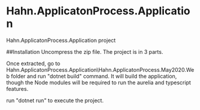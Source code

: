 # Hahn.ApplicatonProcess.Application
Hahn.ApplicatonProcess.Application project

##Installation
Uncompress the zip file.
The project is in 3 parts.

Once extracted, go to Hahn.ApplicatonProcess.Application\Hahn.ApplicatonProcess.May2020.Web folder and run "dotnet build" command.
It will build the application, though the Node modules will be required to run the aurelia and typescript features.

run "dotnet run" to execute the project.
